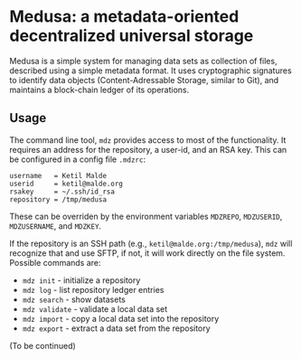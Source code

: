 # Medusa: a metadata-oriented decentralized universal storage

Medusa is a simple system for managing data sets as collection of
files, described using a simple metadata format.  It uses
cryptographic signatures to identify data objects (Content-Adressable
Storage, similar to Git), and maintains a block-chain ledger of
its operations.

## Usage

The command line tool, `mdz` provides access to most of the
functionality. It requires an address for the repository, a user-id,
and an RSA key.  This can be configured in a config file `.mdzrc`:

    username   = Ketil Malde
    userid     = ketil@malde.org
    rsakey     = ~/.ssh/id_rsa
    repository = /tmp/medusa

These can be overriden by the environment variables `MDZREPO`,
`MDZUSERID`, `MDZUSERNAME`, and `MDZKEY`.

If the repository is an SSH path (e.g.,
`ketil@malde.org:/tmp/medusa`), `mdz` will recognize that and use
SFTP, if not, it will work directly on the file system.  Possible
commands are:

- `mdz init` - initialize a repository
- `mdz log` - list repository ledger entries
- `mdz search` - show datasets
- `mdz validate` - validate a local data set
- `mdz import` - copy a local data set into the repository
- `mdz export` - extract a data set from the repository

(To be continued)

